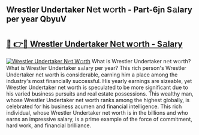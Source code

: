 ## Wrestler Undertaker N𝚎t w𝚘rth - Part-6jn S𝚊lary per year QbyuV

# <h2><a href="http://gc3q9y.nevu.top/?p=Wrestler+Undertaker">🔗 👉🔴 Wrestler Undertaker N𝚎t w𝚘rth - S𝚊lary</a></h2>

[![Wrestler Undertaker N𝚎t W𝚘rth](https://i.imgur.com/Oavwk0R.jpeg)](http://gc3q9y.nevu.top/?p=Wrestler+Undertaker)
What is Wrestler Undertaker n𝚎t w𝚘rth? What is Wrestler Undertaker s𝚊lary per year?
This rich person's Wrestler Undertaker net worth is considerable, earning him a place among the industry's most financially successful. His yearly earnings are sizeable, yet Wrestler Undertaker net worth is speculated to be more significant due to his varied business pursuits and real estate possessions. This wealthy man, whose Wrestler Undertaker net worth ranks among the highest globally, is celebrated for his business acumen and financial intelligence. This rich individual, whose Wrestler Undertaker net worth is in the billions and who earns an impressive salary, is a prime example of the force of commitment, hard work, and financial brilliance.
